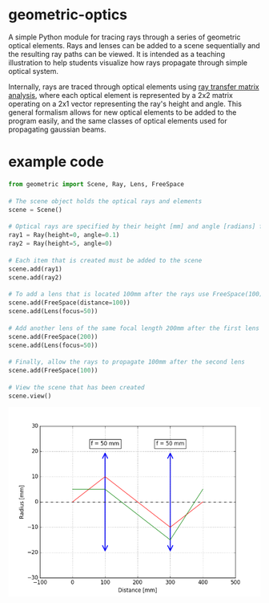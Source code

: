 # geometric-optics

A simple Python module for tracing rays through a series of geometric
optical elements. Rays and lenses can be added to a scene sequentially
and the resulting ray paths can be viewed. It is intended as a
teaching illustration to help students visualize how rays propagate
through simple optical system.

Internally, rays are traced through optical elements using [ray
transfer matrix
analysis](https://en.wikipedia.org/wiki/Ray_transfer_matrix_analysis),
where each optical element is represented by a 2x2 matrix operating on
a 2x1 vector representing the ray's height and angle. This general
formalism allows for new optical elements to be added to the program
easily, and the same classes of optical elements used for propagating
gaussian beams.


# example code
```python
from geometric import Scene, Ray, Lens, FreeSpace

# The scene object holds the optical rays and elements
scene = Scene()

# Optical rays are specified by their height [mm] and angle [radians] from the optical axis
ray1 = Ray(height=0, angle=0.1)
ray2 = Ray(height=5, angle=0)

# Each item that is created must be added to the scene
scene.add(ray1)
scene.add(ray2)

# To add a lens that is located 100mm after the rays use FreeSpace(100)
scene.add(FreeSpace(distance=100))
scene.add(Lens(focus=50))

# Add another lens of the same focal length 200mm after the first lens
scene.add(FreeSpace(200))
scene.add(Lens(focus=50))

# Finally, allow the rays to propagate 100mm after the second lens
scene.add(FreeSpace(100))

# View the scene that has been created
scene.view()
```
![example.png](./example.png)
